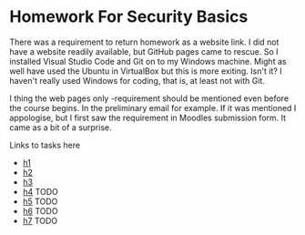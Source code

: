 # Homework For Security Basics

There was a requirement to return homework as a website link. I did not have a
website readily available, but GitHub pages came to rescue. So I installed
Visual Studio Code and Git on to my Windows machine. Might as well have used the
Ubuntu in VirtualBox but this is more exiting. Isn't it? I haven't really used
Windows for coding, that is, at least not with Git.

I thing the web pages only -requirement should be mentioned even before the
course begins. In the preliminary email for example. If it was mentioned I
appologise, but I first saw the requirement in Moodles submission form. It came
as a bit of a surprise.

Links to tasks here

* [h1](h1.md)
* [h2](h2.md)
* [h3](h3.md) 
* [h4](h4.md) TODO
* [h5](h5.md) TODO
* [h6](h6.md) TODO
* [h7](h7.md) TODO
